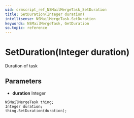 ```yaml
---
uid: crmscript_ref_NSMailMergeTask_SetDuration
title: SetDuration(Integer duration)
intellisense: NSMailMergeTask.SetDuration
keywords: NSMailMergeTask, GetDuration
so.topic: reference
---
```


# SetDuration(Integer duration)

Duration of task

## Parameters

* **duration** Integer

```crmscript
NSMailMergeTask thing;
Integer duration;
thing.SetDuration(duration);
```

